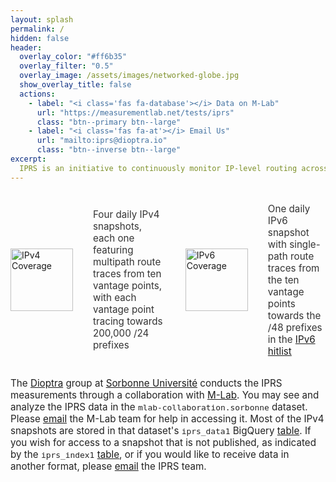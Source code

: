 ```yaml
---
layout: splash
permalink: /
hidden: false
header:
  overlay_color: "#ff6b35"
  overlay_filter: "0.5"
  overlay_image: /assets/images/networked-globe.jpg
  show_overlay_title: false
  actions:
    - label: "<i class='fas fa-database'></i> Data on M-Lab"
      url: "https://measurementlab.net/tests/iprs"
      class: "btn--primary btn--large"
    - label: "<i class='fas fa-at'></i> Email Us"
      url: "mailto:iprs@dioptra.io"
      class: "btn--inverse btn--large"
excerpt:
  IPRS is an initiative to continuously monitor IP-level routing across the internet
---
```


<div id="ipv4-ipv6-summary" style="display: flex; align-items: center; gap: 2rem; justify-content: center; margin: 2rem 0;">
  <img src="{{ '/assets/images/ipv4.svg' | relative_url }}" alt="IPv4 Coverage" style="width: 100px; height: 100px;">
  <span style="font-size: 0.95rem; color: #333;">Four daily IPv4 snapshots, each one featuring multipath route traces from ten vantage points, with each vantage point tracing towards 200,000 /24 prefixes</span>
  <img src="{{ '/assets/images/ipv6.svg' | relative_url }}" alt="IPv6 Coverage" style="width: 100px; height: 100px;">
  <span style="font-size: 0.95rem; color: #333;">One daily IPv6 snapshot with single-path route traces from the ten vantage points towards the /48 prefixes in the <a href="https://ipv6hitlist.github.io/" target="_blank" rel="noopener">IPv6 hitlist</a></span>
</div>

<div id="ipv4-ipv6-details" style="width: 100%; margin: 2rem 0; text-align: left; font-size: 0.95rem; color: #222; display: flex; justify-content: center;">
  <div style="max-width: none; width: auto; min-width: 0;">
    <p style="margin: 0;">
      The <a href="https://www.dioptra.io/" target="_blank" rel="noopener">Dioptra</a> group at <a href="https://www.sorbonne-universite.fr/en" target="_blank" rel="noopener">Sorbonne Université</a> conducts the IPRS measurements through a collaboration with <a href="https://www.measurementlab.net/" target="_blank" rel="noopener">M-Lab</a>.
      You may see and analyze the IPRS data in the <code>mlab-collaboration.sorbonne</code> dataset.
      Please <a href="mailto:support@measurementlab.net">email</a> the M-Lab team for help in accessing it.
      Most of the IPv4 snapshots are stored in that dataset's <code>iprs_data1</code> BigQuery <a href="https://console.cloud.google.com/bigquery?project=mlab-collaboration&p=mlab-collaboration&d=sorbonne&t=iprs_data1&page=table" target="_blank" rel="noopener">table</a>. 
      If you wish for access to a snapshot that is not published, as indicated by the <code>iprs_index1</code> <a href="https://console.cloud.google.com/bigquery?project=mlab-collaboration&p=mlab-collaboration&d=sorbonne&t=iprs_index1&page=table" target="_blank" rel="noopener">table</a>, or if you would like to receive data in another format, please  <a href="mailto:iprs@dioptra.io">email</a> the IPRS team.      
    </p>
  </div>
</div>